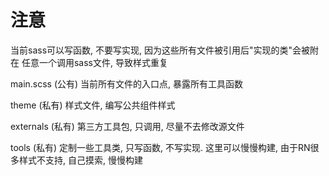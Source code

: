 注意
====================================================================
当前sass可以写函数, 不要写实现, 因为这些所有文件被引用后"实现的类"会被附在
任意一个调用sass文件, 导致样式重复

main.scss (公有)
当前所有文件的入口点, 暴露所有工具函数

theme (私有)
样式文件, 编写公共组件样式

externals (私有)
第三方工具包, 只调用, 尽量不去修改源文件

tools (私有)
定制一些工具类, 只写函数, 不写实现. 这里可以慢慢构建, 由于RN很多样式不支持, 自己摸索, 慢慢构建